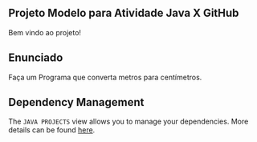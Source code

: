 ## Projeto Modelo para Atividade Java X GitHub

Bem vindo ao projeto!

## Enunciado

Faça um Programa que converta metros para centímetros.

## Dependency Management

The `JAVA PROJECTS` view allows you to manage your dependencies. More details can be found [here](https://github.com/microsoft/vscode-java-dependency#manage-dependencies).
